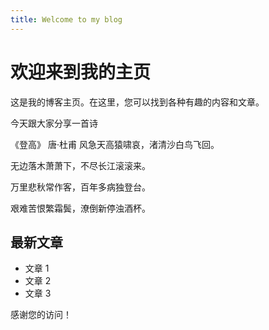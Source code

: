 ```yaml
---
title: Welcome to my blog
---
```

# 欢迎来到我的主页

这是我的博客主页。在这里，您可以找到各种有趣的内容和文章。

今天跟大家分享一首诗

《登高》
唐·杜甫
风急天高猿啸哀，渚清沙白鸟飞回。

无边落木萧萧下，不尽长江滚滚来。

万里悲秋常作客，百年多病独登台。

艰难苦恨繁霜鬓，潦倒新停浊酒杯。

## 最新文章
- 文章 1
- 文章 2
- 文章 3

感谢您的访问！
